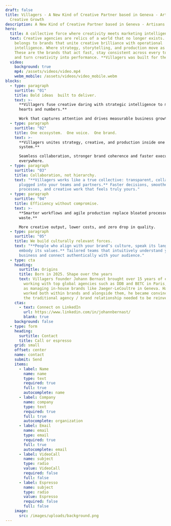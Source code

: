 ```yaml
---
draft: false
title: Villagers - A New Kind of Creative Partner based in Geneva - Artisans of
  Creative Growth
description: A New Kind of Creative Partner based in Geneva - Artisans of Creative Growth
hero:
  title: A collective force where creativity meets marketing intelligence
  text: Creative agencies are relics of a world that no longer exists. The future
    belongs to brands that unite creative brilliance with operational
    intelligence. Where strategy, storytelling, and production move as one.
    These are the brands that act fast, stay consistent across every touchpoint,
    and turn creativity into performance. **Villagers was built for them.**
  video:
    background: true
    mp4: /assets/videos/video.mp4
    webm_mobile: /assets/videos/video_mobile.webm
blocks:
  - type: paragraph
    surtitle: "01"
    title: Bold ideas  built to deliver.
    text: >-
      **Villagers fuse creative daring with strategic intelligence to move both
      hearts and numbers.**  

      Work that captures attention and drives measurable business growth.
  - type: paragraph
    surtitle: "02"
    title: One ecosystem.  One voice.  One brand.
    text: >-
      **Villagers unites strategy, creative, and production inside one connected
      system.**  

      Seamless collaboration, stronger brand coherence and faster execution
      everywhere.
  - type: paragraph
    surtitle: "03"
    title: Collaboration, not hierarchy.
    text: "**Villagers works like a true collective: transparent, collaborative, and
      plugged into your teams and partners.** Faster decisions, smoother
      processes, and creative work that feels truly yours."
  - type: paragraph
    surtitle: "04"
    title: Efficiency without compromise.
    text: >-
      **Smarter workflows and agile production replace bloated processes and
      waste.**  

      More creative output, lower costs, and zero drop in quality.
  - type: paragraph
    surtitle: "05"
    title: We build culturally relevant forces.
    text: "**People who align with your brand’s culture, speak its language, and
      embody its values.** Tailored teams that intuitively understand your
      business and connect authentically with your audience."
  - type: cta
    heading:
      surtitle: Origins
      title: Born in 2025. Shape over the years
      text: Villagers founder Johann Bernast brought over 15 years of experience
        working with top global agencies such as DDB and BETC in Paris, as well
        as managing in-house brands like Jaeger-LeCoultre in Geneva. Having
        worked both within brands and alongside them, he became convinced that
        the traditional agency / brand relationship needed to be reinvented.
    ctas:
      - text: Connect on LinkedIn
        url: https://www.linkedin.com/in/johannbernast/
        blank: true
    background: false
  - type: form
    heading:
      surtitle: Contact
      title: Call or espresso
    grid: small
    offset: center
    name: contact
    submit: Send
    items:
      - label: Name
        name: name
        type: text
        required: true
        full: true
        autocomplete: name
      - label: Company
        name: company
        type: text
        required: true
        full: true
        autocomplete: organization
      - label: Email
        name: email
        type: email
        required: true
        full: true
        autocomplete: email
      - label: VideoCall
        name: subject
        type: radio
        value: VideoCall
        required: false
        full: false
      - label: Espresso
        name: subject
        type: radio
        value: Espresso
        required: false
        full: false
    image:
      src: /images/uploads/background.png
---
```

